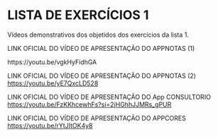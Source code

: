 # LISTA DE EXERCÍCIOS 1 
Vídeos demonstrativos dos objetidos dos exercícios da lista 1.

LINK OFICIAL DO VÍDEO DE APRESENTAÇÃO DO APPNOTAS (1)
<p>https://youtu.be/vgkHyFidhGA

LINK OFICIAL DO VÍDEO DE APRESENTAÇÃO DO APPNOTAS (2)
https://youtu.be/yE7QxcLD528

LINK OFICIAL DO VÍDEO DE APRESENTAÇÃO DO App CONSULTORIO
https://youtu.be/FzKKhcewhFs?si=2jHGhhJJMRs_gPUR

LINK OFICIAL DO VÍDEO DE APRESENTAÇÃO DO APPCORES
https://youtu.be/rYtJItOK4y8

